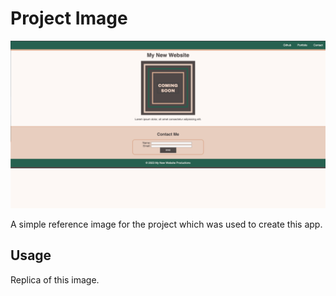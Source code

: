 # Project Image

![Project Logo](./Develop/images/sample-page.png)

A simple reference image for the project which was used to create this app.

## Usage

Replica of this image.
